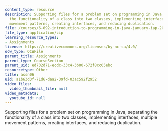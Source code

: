 ```yaml
---
content_type: resource
description: Supporting files for a problem set on programming in Java, separating
  the functionality of a class into two classes, implementing interfaces, multiple
  movement patterns, creating interfaces, and reducing duplication.
file: /courses/6-092-introduction-to-programming-in-java-january-iap-2010/a1b63d3f71d6daa239fd03ac592f2952_assn06.zip
file_type: application/zip
learning_resource_types:
- Assignments
license: https://creativecommons.org/licenses/by-nc-sa/4.0/
ocw_type: OCWFile
parent_title: Assignments
parent_type: CourseSection
parent_uid: ed732d71-ecdc-33c4-3b00-672f8cc05ebc
resourcetype: Other
title: assn06
uid: a1b63d3f-71d6-daa2-39fd-03ac592f2952
video_files:
  video_thumbnail_file: null
video_metadata:
  youtube_id: null
---
```

Supporting files for a problem set on programming in Java, separating the functionality of a class into two classes, implementing interfaces, multiple movement patterns, creating interfaces, and reducing duplication.